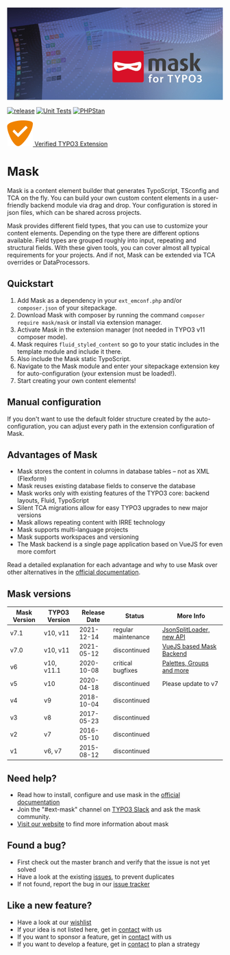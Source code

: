 ![Page and Content masks for TYPO3](Resources/Public/Images/banner.jpg)

[![release](https://img.shields.io/github/v/release/gernott/mask?sort=semver)](https://github.com/Gernott/mask)
[![Unit Tests](https://github.com/Gernott/mask/actions/workflows/tests.yaml/badge.svg)](https://github.com/Gernott/mask/actions/workflows/tests.yaml)
[![PHPStan](https://img.shields.io/badge/PHPStan-enabled-brightgreen.svg?style=flat)](https://github.com/phpstan/phpstan)

[![Verified TYPO3 Extension](Resources/Public/Images/verified.svg) Verified TYPO3 Extension](https://typo3.com/typo3-cms/verified-extensions-integrations-for-typo3/extensions/mask-create-custom-content-elements-in-typo3)

# Mask

Mask is a content element builder that generates TypoScript, TSconfig and TCA on
the fly. You can build your own custom content elements in a user-friendly
backend module via drag and drop. Your configuration is stored in json files,
which can be shared across projects.

Mask provides different field types, that you can use to
customize your content elements. Depending on the type there are different
options available. Field types are grouped roughly into input, repeating and
structural fields. With these given tools, you can cover almost all typical
requirements for your projects. And if not, Mask can be extended
via TCA overrides or DataProcessors.

## Quickstart

1. Add Mask as a dependency in your `ext_emconf.php` and/or `composer.json` of your sitepackage.
2. Download Mask with composer by running the command `composer require mask/mask` or install via extension manager.
3. Activate Mask in the extension manager (not needed in TYPO3 v11 composer mode).
4. Mask requires `fluid_styled_content` so go to your static includes in the template module and include it there.
5. Also include the Mask static TypoScript.
6. Navigate to the Mask module and enter your sitepackage extension key for auto-configuration (your extension must be loaded!).
7. Start creating your own content elements!

## Manual configuration

If you don't want to use the default folder structure created by the auto-configuration, you can adjust every path in
the extension configuration of Mask.

## Advantages of Mask

* Mask stores the content in columns in database tables – not as XML (Flexform)
* Mask reuses existing database fields to conserve the database
* Mask works only with existing features of the TYPO3 core: backend layouts, Fluid, TypoScript
* Silent TCA migrations allow for easy TYPO3 upgrades to new major versions
* Mask allows repeating content with IRRE technology
* Mask supports multi-language projects
* Mask supports workspaces and versioning
* The Mask backend is a single page application based on VueJS for even more comfort

Read a detailed explanation for each advantage and why to use Mask over other alternatives in the [official documentation](https://docs.typo3.org/p/mask/mask/main/en-us/Introduction/Index.html).

## Mask versions

| Mask Version | TYPO3 Version | Release Date | Status              | More Info |
|--------------|---------------|--------------|---------------------|-----------|
| v7.1         | v10, v11      | 2021-12-14   | regular maintenance | [JsonSplitLoader, new API](https://docs.typo3.org/p/mask/mask/main/en-us/ChangeLog/7.1/Index.html) |
| v7.0         | v10, v11      | 2021-05-12   | discontinued        | [VueJS based Mask Backend](https://docs.typo3.org/p/mask/mask/master/en-us/ChangeLog/7.0/Index.html)|
| v6           | v10, v11.1    | 2020-10-08   | critical bugfixes   | [Palettes, Groups and more](https://docs.typo3.org/p/mask/mask/master/en-us/ChangeLog/6.0/Index.html)|
| v5           | v10           | 2020-04-18   | discontinued        | Please update to v7                                                                            |
| v4           | v9            | 2018-10-04   | discontinued        |                                                                                                |
| v3           | v8            | 2017-05-23   | discontinued        |                                                                                                |
| v2           | v7            | 2016-05-10   | discontinued        |                                                                                                |
| v1           | v6, v7        | 2015-08-12   | discontinued        |                                                                                                |

## Need help?

* Read how to install, configure and use mask in the [official documentation](https://docs.typo3.org/p/mask/mask/master/en-us/)
* Join the "#ext-mask" channel on [TYPO3 Slack](https://typo3.org/community/meet/chat-slack) and ask the mask community.
* [Visit our website](https://mask.webprofil.at) to find more information about mask

## Found a bug?

* First check out the master branch and verify that the issue is not yet solved
* Have a look at the existing [issues](https://github.com/gernott/mask/issues/), to prevent duplicates
* If not found, report the bug in our [issue tracker](https://github.com/gernott/mask/issues/new/)

## Like a new feature?

* Have a look at our [wishlist](https://mask.webprofil.at/featurelist/overview/)
* If your idea is not listed here, get in [contact](https://mask.webprofil.at/imprint/) with us
* If you want to sponsor a feature, get in [contact](https://mask.webprofil.at/imprint/) with us
* If you want to develop a feature, get in [contact](https://mask.webprofil.at/imprint/) to plan a strategy
